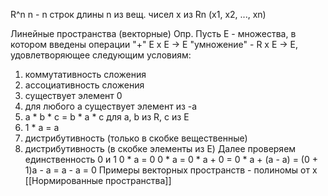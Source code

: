 R^n 
n - n строк длины n из вещ. чисел
x из Rn (x1, x2, ..., xn)


Линейные пространства (векторные)
Опр. Пусть E - множества, в котором введены операции "+" E x E -> E
"умножение" - R x E -> E, удовлетворяющее следующим условиям:
1) коммутативность сложения
2) ассоциативность сложения
3) существует элемент 0
4) для любого a существует элемент из -a
5) a * b * c = b * a * c для a, b из R, c из E
6) 1 * a = a
7) дистрибутивность (только в скобке вещественные)
8) дистрибутивность (в скобке элементы из E)
Далее проверяем единственность 0 и 1
0 * a = 0
0 * a = 0 * a + 0 = 0 * a + (a - a) = (0 + 1)a - a = a - a = 0
Примеры векторных пространств - полиномы от x
[[Нормированные пространства]]
